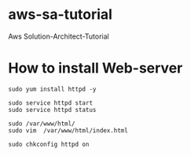 # aws-sa-tutorial
Aws Solution-Architect-Tutorial 

# How to install Web-server

```
sudo yum install httpd -y

sudo service httpd start
sudo service httpd status

sudo /var/www/html/
sudo vim  /var/www/html/index.html

sudo chkconfig httpd on 
```
